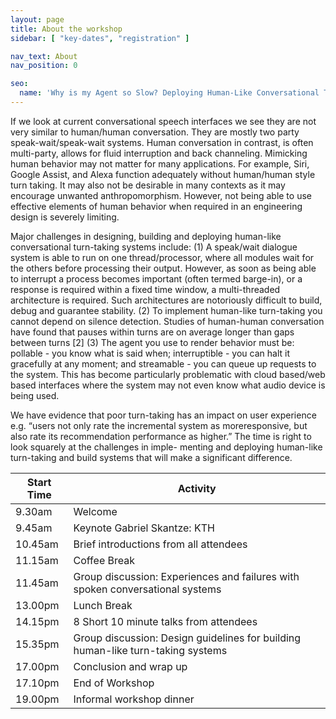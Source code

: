 ```yaml
---
layout: page
title: About the workshop
sidebar: [ "key-dates", "registration" ]

nav_text: About
nav_position: 0

seo:
  name: 'Why is my Agent so Slow? Deploying Human-Like Conversational Turn-Taking'
---
```


If we look at current conversational speech interfaces we see they are not very similar to human/human conversation. They are mostly two party speak-wait/speak-wait systems. Human conversation in contrast, is often multi-party, allows for fluid interruption and back channeling. Mimicking human behavior may not matter for many applications. For example, Siri, Google Assist, and Alexa function adequately without human/human style turn taking. It may also not be desirable in many contexts as it may encourage unwanted anthropomorphism. However, not being able to use effective elements of human behavior when required in an engineering design is severely limiting.

Major challenges in designing, building and deploying human-like conversational turn-taking systems include:
(1) A speak/wait dialogue system is able to run on one thread/processor, where all modules wait for the others before processing their output. However, as soon as being able to interrupt a process becomes important (often termed barge-in), or a response
is required within a fixed time window, a multi-threaded architecture is required. Such architectures are notoriously difficult to build, debug and guarantee stability.
(2) To implement human-like turn-taking you cannot depend on silence detection. Studies of human-human conversation have found that pauses within turns are on average longer than gaps between turns [2]
(3) The agent you use to render behavior must be: pollable - you know what is said when; interruptible - you can halt it gracefully at any moment; and streamable - you can queue up requests to the system. This has become particularly problematic with cloud based/web based interfaces where the system may not even know what audio device is being used.

We have evidence that poor turn-taking has an impact on user experience e.g. “users not only rate the incremental system as moreresponsive, but also rate its recommendation performance as higher.” The time is right to look squarely at the challenges in imple- menting and deploying human-like turn-taking and build systems that will make a significant difference.

|Start Time | Activity|
|-----------|---------|
|9.30am | Welcome |
|9.45am | Keynote Gabriel Skantze: KTH |
|10.45am | Brief introductions from all attendees |
|11.15am | Coffee Break |
|11.45am | Group discussion: Experiences and failures with spoken conversational systems |
|13.00pm | Lunch Break |
|14.15pm | 8 Short 10 minute talks from attendees |
|15.35pm | Group discussion: Design guidelines for building human-like turn-taking systems |
|17.00pm | Conclusion and wrap up |
|17.10pm | End of Workshop |
|19.00pm | Informal workshop dinner |
